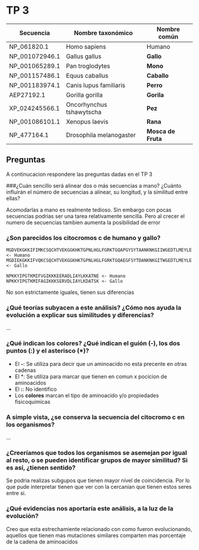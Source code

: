 # TP 3

| Secuencia | Nombre taxonómico | Nombre común |
|---|---|---|
| NP_061820.1 | Homo sapiens | Humano |
| NP_001072946.1 | Gallus gallus | **Gallo** |
| NP_001065289.1 | Pan troglodytes | **Mono** |
| NP_001157486.1 | Equus caballus | **Caballo** |
| NP_001183974.1 | Canis lupus familiaris | **Perro** |
| AEP27192.1 | Gorilla gorilla | **Gorila** |
| XP_024245566.1 | Oncorhynchus tshawytscha | **Pez** |
| NP_001086101.1 | Xenopus laevis | **Rana** |
| NP_477164.1 | Drosophila melanogaster | **Mosca de Fruta** |

## Preguntas

A continucacion respondere las preguntas dadas en el TP 3


###¿Cuán sencillo será alinear dos o más secuencias a mano? ¿Cuánto influirán el número de secuencias a alinear, su longitud, y la similitud entre ellas?

Acomodarlas a mano es realmente tedioso. Sin embargo con pocas secuencias podrias ser una tarea relativamente sencilla. Pero al crecer el numero de secuencias tambien aumenta la posibilidad de error


### ¿Son parecidos los citocromos c de humano y gallo?

```
MGDVEKGKKIFIMKCSQCHTVEKGGKHKTGPNLHGLFGRKTGQAPGYSYTAANKNKGIIWGEDTLMEYLE <- Humano
MGDIEKGKKIFVQKCSQCHTVEKGGKHKTGPNLHGLFGRKTGQAEGFSYTDANKNKGITWGEDTLMEYLE <- Gallo

NPKKYIPGTKMIFVGIKKKEERADLIAYLKKATNE <- Humano
NPKKYIPGTKMIFAGIKKKSERVDLIAYLKDATSK <- Gallo
```

No son estrictamente iguales, tienen sus diferencias

### ¿Qué teorías subyacen a este análisis? ¿Cómo nos ayuda la evolución a explicar sus similitudes y diferencias?

...

### ¿Qué indican los colores? ¿Qué indican el guión (-), los dos puntos (:) y el asterisco (*)?

* El **-**: Se utiliza para decir que un aminoacido no esta precente en otras cadenas
* El *: Se utiliza para marcar que tienen en comun x pocicion de aminoacidos
* El **:**: No identifico
* Los **colores** marcan el tipo de aminoacido y/o propiedades fisicoquimicas

### A simple vista, ¿se conserva la secuencia del citocromo c en los organismos?

...

### ¿Creeríamos que todos los organismos se asemejan por igual al resto, o se pueden identificar grupos de mayor similitud? Si es así, ¿tienen sentido?

Se podria realizas subgupos que tienen mayor nivel de coincidencia. Por lo que pude interpretar tienen que ver con la cercanian que tienen estos seres entre si.

### ¿Qué evidencias nos aportaría este análisis, a la luz de la evolución?

Creo que esta estrechamiente relacionado con como fueron evolucionando, aquellos que tienen mas mutaciones similares comparten mas porcentaje de la cadena de aminoacidos

###
